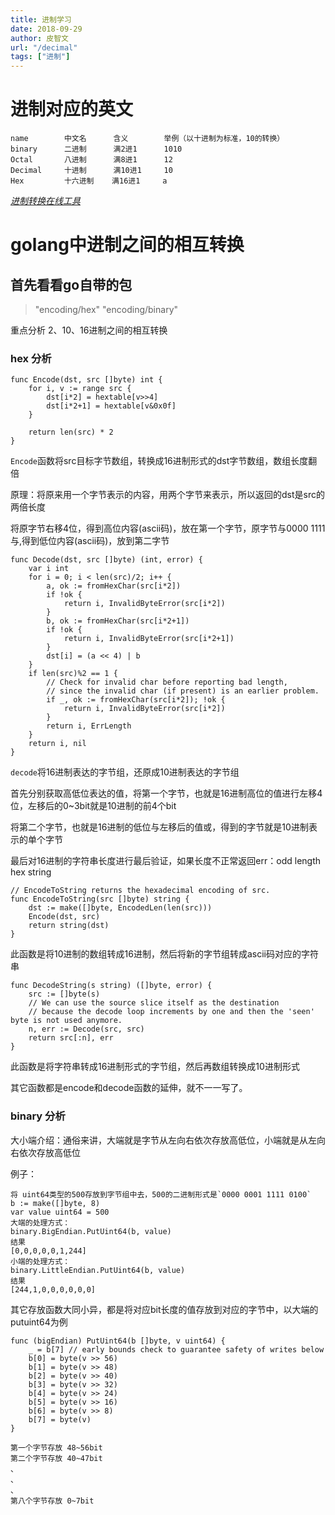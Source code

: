 ```yaml
---
title: 进制学习
date: 2018-09-29
author: 皮智文
url: "/decimal"
tags: ["进制"]
---
```


# 进制对应的英文

```
name        中文名      含义        举例（以十进制为标准，10的转换）
binary      二进制      满2进1      1010
Octal       八进制      满8进1      12
Decimal     十进制      满10进1     10
Hex         十六进制    满16进1     a
```

[*进制转换在线工具*](https://tool.lu/hexconvert/)

# golang中进制之间的相互转换

## 首先看看go自带的包

>"encoding/hex"
>"encoding/binary"

重点分析 2、10、16进制之间的相互转换

### hex 分析

```
func Encode(dst, src []byte) int {
	for i, v := range src {
		dst[i*2] = hextable[v>>4]
		dst[i*2+1] = hextable[v&0x0f]
	}

	return len(src) * 2
}
```
`Encode`函数将src目标字节数组，转换成16进制形式的dst字节数组，数组长度翻倍

原理：将原来用一个字节表示的内容，用两个字节来表示，所以返回的dst是src的两倍长度

将原字节右移4位，得到高位内容(ascii码)，放在第一个字节，原字节与0000 1111与,得到低位内容(ascii码)，放到第二字节

```
func Decode(dst, src []byte) (int, error) {
	var i int
	for i = 0; i < len(src)/2; i++ {
		a, ok := fromHexChar(src[i*2])
		if !ok {
			return i, InvalidByteError(src[i*2])
		}
		b, ok := fromHexChar(src[i*2+1])
		if !ok {
			return i, InvalidByteError(src[i*2+1])
		}
		dst[i] = (a << 4) | b
	}
	if len(src)%2 == 1 {
		// Check for invalid char before reporting bad length,
		// since the invalid char (if present) is an earlier problem.
		if _, ok := fromHexChar(src[i*2]); !ok {
			return i, InvalidByteError(src[i*2])
		}
		return i, ErrLength
	}
	return i, nil
}

```

`decode`将16进制表达的字节组，还原成10进制表达的字节组

首先分别获取高低位表达的值，将第一个字节，也就是16进制高位的值进行左移4位，左移后的0~3bit就是10进制的前4个bit

将第二个字节，也就是16进制的低位与左移后的值或，得到的字节就是10进制表示的单个字节

最后对16进制的字符串长度进行最后验证，如果长度不正常返回err：odd length hex string

```
// EncodeToString returns the hexadecimal encoding of src.
func EncodeToString(src []byte) string {
	dst := make([]byte, EncodedLen(len(src)))
	Encode(dst, src)
	return string(dst)
}
```

此函数是将10进制的数组转成16进制，然后将新的字节组转成ascii码对应的字符串

```
func DecodeString(s string) ([]byte, error) {
	src := []byte(s)
	// We can use the source slice itself as the destination
	// because the decode loop increments by one and then the 'seen' byte is not used anymore.
	n, err := Decode(src, src)
	return src[:n], err
}
```

此函数是将字符串转成16进制形式的字节组，然后再数组转换成10进制形式


其它函数都是encode和decode函数的延伸，就不一一写了。


### binary 分析

大小端介绍：通俗来讲，大端就是字节从左向右依次存放高低位，小端就是从左向右依次存放高低位

例子：

```
将 uint64类型的500存放到字节组中去，500的二进制形式是`0000 0001 1111 0100`
b := make([]byte, 8)
var value uint64 = 500
大端的处理方式：
binary.BigEndian.PutUint64(b, value)
结果
[0,0,0,0,0,1,244]
小端的处理方式：
binary.LittleEndian.PutUint64(b, value)
结果
[244,1,0,0,0,0,0,0]
```

其它存放函数大同小异，都是将对应bit长度的值存放到对应的字节中，以大端的putuint64为例

```
func (bigEndian) PutUint64(b []byte, v uint64) {
	_ = b[7] // early bounds check to guarantee safety of writes below
	b[0] = byte(v >> 56)
	b[1] = byte(v >> 48)
	b[2] = byte(v >> 40)
	b[3] = byte(v >> 32)
	b[4] = byte(v >> 24)
	b[5] = byte(v >> 16)
	b[6] = byte(v >> 8)
	b[7] = byte(v)
}

第一个字节存放 48~56bit
第二个字节存放 40~47bit
、
、
、
第八个字节存放 0~7bit
```
